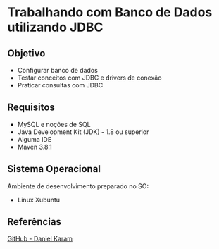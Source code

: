 # Trabalhando com Banco de Dados utilizando JDBC
## Objetivo
* Configurar banco de dados
* Testar conceitos com JDBC e drivers de conexão
* Praticar consultas com JDBC

## Requisitos
* MySQL e noções de SQL
* Java Development Kit (JDK) - 1.8 ou superior
* Alguma IDE
* Maven 3.8.1

## Sistema Operacional
Ambiente de desenvolvimento preparado no SO:
* Linux Xubuntu

## Referências
[GitHub - Daniel Karam](https://github.com/danielkv7/digital-innovation-one)
